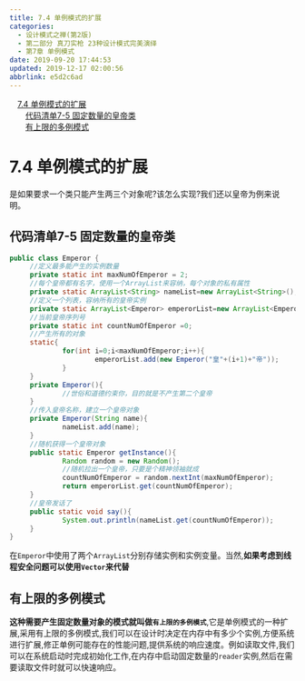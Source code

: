 ```yaml
---
title: 7.4 单例模式的扩展
categories: 
  - 设计模式之禅(第2版)
  - 第二部分 真刀实枪 23种设计模式完美演绎
  - 第7章 单例模式
date: 2019-09-20 17:44:53
updated: 2019-12-17 02:00:56
abbrlink: e5d2c6ad
---
```

<div id='my_toc'><a href="/ReadingNotes/e5d2c6ad/#7-4-单例模式的扩展" class="header_1">7.4 单例模式的扩展</a>&nbsp;<br><a href="/ReadingNotes/e5d2c6ad/#代码清单7-5-固定数量的皇帝类" class="header_2">代码清单7-5 固定数量的皇帝类</a>&nbsp;<br><a href="/ReadingNotes/e5d2c6ad/#有上限的多例模式" class="header_2">有上限的多例模式</a>&nbsp;<br></div>
<style>.header_1{margin-left: 1em;}.header_2{margin-left: 2em;}.header_3{margin-left: 3em;}.header_4{margin-left: 4em;}.header_5{margin-left: 5em;}.header_6{margin-left: 6em;}</style>
<!--more-->
<script>if (navigator.platform.search('arm')==-1){document.getElementById('my_toc').style.display = 'none';}var e,p = document.getElementsByTagName('p');while (p.length>0) {e = p[0];e.parentElement.removeChild(e);}</script>

<!--end-->
<!--SSTStart-->
# 7.4 单例模式的扩展 #
是如果要求一个类只能产生两三个对象呢?该怎么实现?我们还以皇帝为例来说明。
## 代码清单7-5 固定数量的皇帝类 ##
```java
public class Emperor {
     //定义最多能产生的实例数量
     private static int maxNumOfEmperor = 2;    
     //每个皇帝都有名字，使用一个ArrayList来容纳，每个对象的私有属性
     private static ArrayList<String> nameList=new ArrayList<String>(); 
     //定义一个列表，容纳所有的皇帝实例
     private static ArrayList<Emperor> emperorList=new ArrayList<Emperor>();
     //当前皇帝序列号
     private static int countNumOfEmperor =0;   
     //产生所有的对象
     static{
             for(int i=0;i<maxNumOfEmperor;i++){  
                     emperorList.add(new Emperor("皇"+(i+1)+"帝"));
             }
     }
     private Emperor(){
             //世俗和道德约束你，目的就是不产生第二个皇帝
     }  
     //传入皇帝名称，建立一个皇帝对象
     private Emperor(String name){
             nameList.add(name);
     }  
     //随机获得一个皇帝对象
     public static Emperor getInstance(){
             Random random = new Random();
             //随机拉出一个皇帝，只要是个精神领袖就成
             countNumOfEmperor = random.nextInt(maxNumOfEmperor);
             return emperorList.get(countNumOfEmperor);         
     }
     //皇帝发话了
     public static void say(){
             System.out.println(nameList.get(countNumOfEmperor));       
     }
}
```
在`Emperor`中使用了两个`ArrayList`分别存储实例和实例变量。当然,**如果考虑到线程安全问题可以使用`Vector`来代替**
## 有上限的多例模式 ##
**这种需要产生固定数量对象的模式就叫做`有上限的多例模式`**,它是单例模式的一种扩展,采用有上限的多例模式,我们可以在设计时决定在内存中有多少个实例,方便系统进行扩展,修正单例可能存在的性能问题,提供系统的响应速度。例如读取文件,我们可以在系统启动时完成初始化工作,在内存中启动固定数量的`reader`实例,然后在需要读取文件时就可以快速响应。

<!--SSTStop-->

